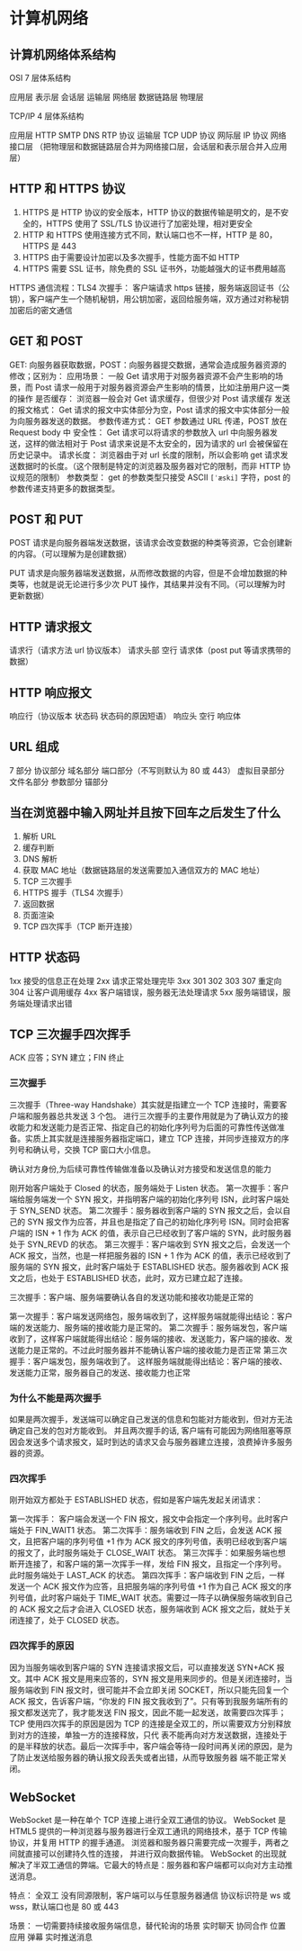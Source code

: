 # 计算机网络

## 计算机网络体系结构

OSI 7 层体系结构

应用层
表示层
会话层
运输层
网络层
数据链路层
物理层

TCP/IP 4 层体系结构

应用层 HTTP SMTP DNS RTP 协议
运输层 TCP UDP 协议
网际层 IP 协议
网络接口层
（把物理层和数据链路层合并为网络接口层，会话层和表示层合并入应用层）

## HTTP 和 HTTPS 协议

1. HTTPS 是 HTTP 协议的安全版本，HTTP 协议的数据传输是明文的，是不安全的，HTTPS 使用了 SSL/TLS 协议进行了加密处理，相对更安全
2. HTTP 和 HTTPS 使用连接方式不同，默认端口也不一样，HTTP 是 80，HTTPS 是 443
3. HTTPS 由于需要设计加密以及多次握手，性能方面不如 HTTP
4. HTTPS 需要 SSL 证书，除免费的 SSL 证书外，功能越强大的证书费用越高

HTTPS 通信流程：TLS4 次握手：
客户端请求 https 链接，服务端返回证书（公钥），客户端产生一个随机秘钥，用公钥加密，返回给服务端，双方通过对称秘钥加密后的密文通信

## GET 和 POST

GET: 向服务器获取数据，POST：向服务器提交数据，通常会造成服务器资源的修改；区别为：
应用场景：
一般 Get 请求用于对服务器资源不会产生影响的场景，而 Post 请求一般用于对服务器资源会产生影响的情景，比如注册用户这一类的操作
是否缓存：
浏览器一般会对 Get 请求缓存，但很少对 Post 请求缓存
发送的报文格式：
Get 请求的报文中实体部分为空，Post 请求的报文中实体部分一般为向服务器发送的数据。
参数传递方式：
GET 参数通过 URL 传递，POST 放在 Request body 中
安全性：
Get 请求可以将请求的参数放入 url 中向服务器发送，这样的做法相对于 Post 请求来说是不太安全的，因为请求的 url 会被保留在历史记录中。
请求长度：
浏览器由于对 url 长度的限制，所以会影响 get 请求发送数据时的长度。（这个限制是特定的浏览器及服务器对它的限制，而非 HTTP 协议规范的限制）
参数类型：
get 的参数类型只接受 ASCII `[ˈæski]` 字符，post 的参数传递支持更多的数据类型。

## POST 和 PUT

POST 请求是向服务器端发送数据，该请求会改变数据的种类等资源，它会创建新的内容。（可以理解为是创建数据）

PUT 请求是向服务器端发送数据，从而修改数据的内容，但是不会增加数据的种类等，也就是说无论进行多少次 PUT 操作，其结果并没有不同。（可以理解为时更新数据）

## HTTP 请求报文

请求⾏（请求方法 url 协议版本） 请求头部 空⾏ 请求体（post put 等请求携带的数据）

## HTTP 响应报文

响应⾏（协议版本 状态码 状态码的原因短语） 响应头 空⾏ 响应体

## URL 组成

7 部分
协议部分 域名部分 端口部分（不写则默认为 80 或 443） 虚拟目录部分 文件名部分 参数部分 锚部分

## 当在浏览器中输入网址并且按下回车之后发生了什么

1. 解析 URL
2. 缓存判断
3. DNS 解析
4. 获取 MAC 地址（数据链路层的发送需要加入通信双方的 MAC 地址）
5. TCP 三次握手
6. HTTPS 握手（TLS4 次握手）
7. 返回数据
8. 页面渲染
9. TCP 四次挥手（TCP 断开连接）

## HTTP 状态码

1xx 接受的信息正在处理
2xx 请求正常处理完毕
3xx 301 302 303 307 重定向 304 让客户调用缓存
4xx 客户端错误，服务器无法处理请求
5xx 服务端错误，服务端处理请求出错

## TCP 三次握手四次挥手

ACK 应答；SYN 建立；FIN 终止

### 三次握手

三次握手（Three-way Handshake）其实就是指建立一个 TCP 连接时，需要客户端和服务器总共发送 3 个包。
进行三次握手的主要作用就是为了确认双方的接收能力和发送能力是否正常、指定自己的初始化序列号为后面的可靠性传送做准备。实质上其实就是连接服务器指定端口，建立 TCP 连接，并同步连接双方的序列号和确认号，交换 TCP 窗口大小信息。

确认对方身份,为后续可靠性传输做准备以及确认对方接受和发送信息的能力

刚开始客户端处于 Closed 的状态，服务端处于 Listen 状态。
第一次握手：客户端给服务端发一个 SYN 报文，并指明客户端的初始化序列号 ISN，此时客户端处于 SYN_SEND 状态。
第二次握手：服务器收到客户端的 SYN 报文之后，会以自己的 SYN 报文作为应答，并且也是指定了自己的初始化序列号 ISN。同时会把客户端的 ISN + 1 作为 ACK 的值，表示自己已经收到了客户端的 SYN，此时服务器处于 SYN_REVD 的状态。
第三次握手：客户端收到 SYN 报文之后，会发送一个 ACK 报文，当然，也是一样把服务器的 ISN + 1 作为 ACK 的值，表示已经收到了服务端的 SYN 报文，此时客户端处于 ESTABLISHED 状态。服务器收到 ACK 报文之后，也处于 ESTABLISHED 状态，此时，双方已建立起了连接。

三次握手：客户端、服务端要确认各自的发送功能和接收功能是正常的

第一次握手：客户端发送网络包，服务端收到了，这样服务端就能得出结论：客户端的发送能力、服务端的接收能力是正常的。
第二次握手：服务端发包，客户端收到了，这样客户端就能得出结论：服务端的接收、发送能力，客户端的接收、发送能力是正常的。不过此时服务器并不能确认客户端的接收能力是否正常
第三次握手：客户端发包，服务端收到了。 这样服务端就能得出结论：客户端的接收、发送能力正常，服务器自己的发送、接收能力也正常

### 为什么不能是两次握手

如果是两次握手，发送端可以确定自己发送的信息和包能对方能收到，但对方无法确定自己发的包对方能收到。
并且两次握手的话, 客户端有可能因为网络阻塞等原因会发送多个请求报文，延时到达的请求又会与服务器建立连接，浪费掉许多服务器的资源。

### 四次挥手

刚开始双方都处于 ESTABLISHED 状态，假如是客户端先发起关闭请求：

第一次挥手： 客户端会发送一个 FIN 报文，报文中会指定一个序列号。此时客户端处于 FIN_WAIT1 状态。
第二次挥手：服务端收到 FIN 之后，会发送 ACK 报文，且把客户端的序列号值 +1 作为 ACK 报文的序列号值，表明已经收到客户端的报文了，此时服务端处于 CLOSE_WAIT 状态。
第三次挥手：如果服务端也想断开连接了，和客户端的第一次挥手一样，发给 FIN 报文，且指定一个序列号。此时服务端处于 LAST_ACK 的状态。
第四次挥手：客户端收到 FIN 之后，一样发送一个 ACK 报文作为应答，且把服务端的序列号值 +1 作为自己 ACK 报文的序列号值，此时客户端处于 TIME_WAIT 状态。需要过一阵子以确保服务端收到自己的 ACK 报文之后才会进入 CLOSED 状态，服务端收到 ACK 报文之后，就处于关闭连接了，处于 CLOSED 状态。

### 四次挥手的原因

因为当服务端收到客户端的 SYN 连接请求报文后，可以直接发送 SYN+ACK 报文。其中 ACK 报文是用来应答的，SYN 报文是用来同步的。但是关闭连接时，当服务端收到 FIN 报文时，很可能并不会立即关闭 SOCKET，所以只能先回复一个 ACK 报文，告诉客户端，“你发的 FIN 报文我收到了”。只有等到我服务端所有的报文都发送完了，我才能发送 FIN 报文，因此不能一起发送，故需要四次挥手；
TCP 使用四次挥手的原因是因为 TCP 的连接是全双工的，所以需要双方分别释放到对方的连接，单独一方的连接释放，只代 表不能再向对方发送数据，连接处于的是半释放的状态。最后一次挥手中，客户端会等待一段时间再关闭的原因，是为了防止发送给服务器的确认报文段丢失或者出错，从而导致服务器 端不能正常关闭。

## WebSocket

WebSocket 是一种在单个 TCP 连接上进行全双工通信的协议。
WebSocket 是 HTML5 提供的一种浏览器与服务器进行全双工通讯的网络技术，基于 TCP 传输协议，并复用 HTTP 的握手通道。
浏览器和服务器只需要完成一次握手，两者之间就直接可以创建持久性的连接， 并进行双向数据传输。
WebSocket 的出现就解决了半双工通信的弊端。它最大的特点是：服务器和客户端都可以向对方主动推送消息。

特点：
全双工
没有同源限制，客户端可以与任意服务器通信
协议标识符是 ws 或 wss，默认端口也是 80 或 443

场景：
一切需要持续接收服务端信息，替代轮询的场景
实时聊天 协同合作 位置应用 弹幕 实时推送消息
